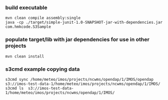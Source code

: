 

### build executable
```
mvn clean compile assembly:single
java -cp ./target/simple-junit-1.0-SNAPSHOT-jar-with-dependencies.jar com.hmkcode.S3Sample
```

### populate target/lib with jar dependencies for use in other projects
```
mvn clean install
```


### s3cmd example copying data
```
s3cmd sync /home/meteo/imos/projects/ncwms/opendap/1/IMOS/opendap   s3://imos-test-data-1/home/meteo/imos/projects/ncwms/opendap/1/IMOS/
s3cmd ls  s3://imos-test-data-1/home/meteo/imos/projects/ncwms/opendap/1/IMOS/
```




